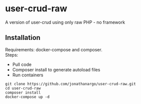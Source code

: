 # user-crud-raw
A version of user-crud using only raw PHP - no framework

## Installation
Requirements: docker-compose and composer.  
Steps:
* Pull code
* Composer install to generate autoload files
* Run containers
```
git clone https://github.com/jonathanargo/user-crud-raw.git
cd user-crud-raw
composer install
docker-compose up -d
```
